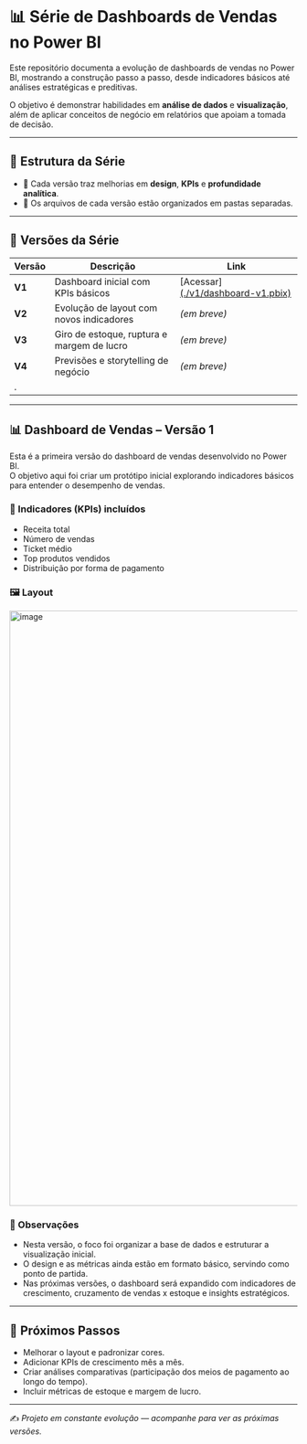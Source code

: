 # 📊 Série de Dashboards de Vendas no Power BI

Este repositório documenta a evolução de dashboards de vendas no Power BI, mostrando a construção passo a passo, desde indicadores básicos até análises estratégicas e preditivas.  

O objetivo é demonstrar habilidades em **análise de dados** e **visualização**, além de aplicar conceitos de negócio em relatórios que apoiam a tomada de decisão.  

---

## 🚀 Estrutura da Série
- 🔹 Cada versão traz melhorias em **design**, **KPIs** e **profundidade analítica**.  
- 🔹 Os arquivos de cada versão estão organizados em pastas separadas.  

---

## 📂 Versões da Série

| Versão   | Descrição | Link |
|----------|-----------|------|
| **V1**   | Dashboard inicial com KPIs básicos | [Acessar][(./v1/dashboard-v1.pbix)](https://github.com/Manuela-Carvalho/Power-BI/tree/main/v1) |
| **V2**   | Evolução de layout com novos indicadores | *(em breve)* |
| **V3**   | Giro de estoque, ruptura e margem de lucro | *(em breve)* |
| **V4**   | Previsões e storytelling de negócio | *(em breve)* |
. |


---

## 📊 Dashboard de Vendas – Versão 1  

Esta é a primeira versão do dashboard de vendas desenvolvido no Power BI.  
O objetivo aqui foi criar um protótipo inicial explorando indicadores básicos para entender o desempenho de vendas.  

### 🎯 Indicadores (KPIs) incluídos
- Receita total  
- Número de vendas  
- Ticket médio  
- Top produtos vendidos  
- Distribuição por forma de pagamento  

### 🖼️ Layout

 <img width="1920" height="1042" alt="image" src="https://github.com/user-attachments/assets/1275bb33-760f-4583-91e3-e7d00e686fc2" />


### 🔎 Observações
- Nesta versão, o foco foi organizar a base de dados e estruturar a visualização inicial.  
- O design e as métricas ainda estão em formato básico, servindo como ponto de partida.  
- Nas próximas versões, o dashboard será expandido com indicadores de crescimento, cruzamento de vendas x estoque e insights estratégicos.  

---

## 🚀 Próximos Passos
- Melhorar o layout e padronizar cores.  
- Adicionar KPIs de crescimento mês a mês.  
- Criar análises comparativas (participação dos meios de pagamento ao longo do tempo).  
- Incluir métricas de estoque e margem de lucro.  

---



✍️ *Projeto em constante evolução — acompanhe para ver as próximas versões.*
